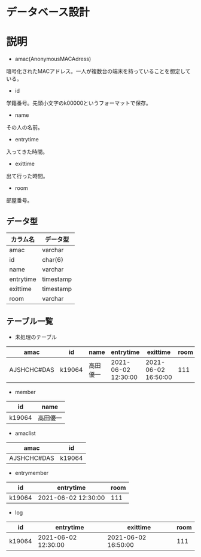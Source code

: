 # **データベース設計**

# 説明
* amac(AnonymousMACAdress)

暗号化されたMACアドレス。一人が複数台の端末を持っていることを想定している。

* id

学籍番号。先頭小文字のk00000というフォーマットで保存。

* name

その人の名前。
* entrytime

入ってきた時間。

* exittime

出て行った時間。

* room

部屋番号。

## データ型
|  カラム名  |  データ型  |
|----|----|
|  amac  |  varchar  |
| id | char(6) |
| name | varchar |
| entrytime | timestamp |
| exittime | timestamp |
| room | varchar |


## テーブル一覧
* 未処理のテーブル　

|  amac |  id  |  name  |  entrytime  |  exittime  | room |
| ---- | ---- |----|----|----|----|
|  AJSHCHC#DAS  |  k19064  |  高田優一  |   2021-06-02 12:30:00 | 2021-06-02 16:50:00 |  111 |

* member

| id | name |
|----|----|
| k19064 | 高田優一 |

* amaclist

| amac | id |
|----|----|
| AJSHCHC#DAS | k19064 |        

* entrymember

| id | entrytime | room |
|----|----|----|
| k19064 | 2021-06-02 12:30:00 | 111 |

* log

| id | entrytime | exittime |room |
|----|----|----|----|
| k19064 | 2021-06-02 12:30:00 | 2021-06-02 16:50:00 | 111 |
